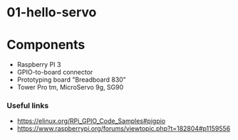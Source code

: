 # 01-hello-servo

# Components

* Raspberry PI 3
* GPIO-to-board connector
* Prototyping board "Breadboard 830"
* Tower Pro tm, MicroServo 9g, SG90


### Useful links

* https://elinux.org/RPi_GPIO_Code_Samples#pigpio
* https://www.raspberrypi.org/forums/viewtopic.php?t=182804#p1159556